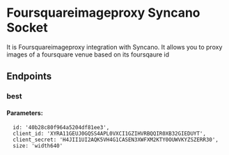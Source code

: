 # Foursquareimageproxy Syncano Socket

It is Foursquareimageproxy integration with Syncano. It allows you to proxy images of a foursquare venue based on its foursqaure id

## Endpoints

### best

#### Parameters:

      id: '40b28c80f964a5204df81ee3',
      client_id: 'XYRA11GEUJ0GQSS4APL0VXCI1GZIHVRBQQIR0XB32GIEDUYT',
      client_secret: 'H4JII1UI2AQK5VH4G1CASEN3XWFXM2KTY0OUWVKYZSZERR30',
      size: 'width640'

